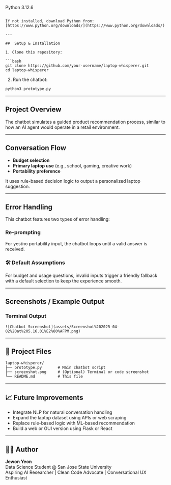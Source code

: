 Python 3.12.6
```

If not installed, download Python from: [https://www.python.org/downloads/](https://www.python.org/downloads/)

---

##  Setup & Installation

1. Clone this repository:

```bash
git clone https://github.com/your-username/laptop-whisperer.git
cd laptop-whisperer
```

2. Run the chatbot:

```bash
python3 prototype.py
```

---

## Project Overview

The chatbot simulates a guided product recommendation process, similar to how an AI agent would operate in a retail environment.

---

## Conversation Flow

-  **Budget selection**
-  **Primary laptop use** (e.g., school, gaming, creative work)
-  **Portability preference**

It uses rule-based decision logic to output a personalized laptop suggestion.

---

##  Error Handling

This chatbot features two types of error handling:

###  Re-prompting  
For yes/no portability input, the chatbot loops until a valid answer is received.

### 🛠 Default Assumptions  
For budget and usage questions, invalid inputs trigger a friendly fallback with a default selection to keep the experience smooth.

---

##  Screenshots / Example Output

###  Terminal Output

```
![Chatbot Screenshot](assets/Screenshot%202025-04-02%20at%205.16.01%E2%80%AFPM.png)
```
---

## 📁 Project Files

```
laptop-whisperer/
├── prototype.py       # Main chatbot script
├── screenshot.png     # (Optional) Terminal or code screenshot
└── README.md          # This file
```

---

## 📈 Future Improvements

- Integrate NLP for natural conversation handling  
- Expand the laptop dataset using APIs or web scraping  
- Replace rule-based logic with ML-based recommendation  
- Build a web or GUI version using Flask or React  

---

## 👨‍💻 Author

**Jewon Yeon**  
Data Science Student @ San Jose State University  
Aspiring AI Researcher | Clean Code Advocate | Conversational UX Enthusiast

